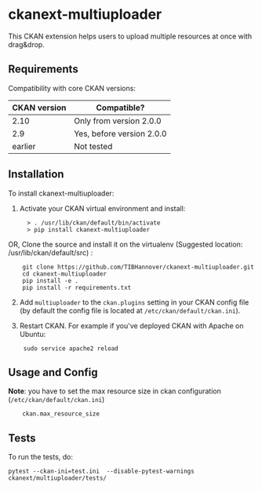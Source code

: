 # ckanext-multiuploader

This CKAN extension helps users to upload multiple resources at once with drag&drop. 


## Requirements

Compatibility with core CKAN versions:

| CKAN version    | Compatible?   |
| --------------- | ------------- |
|  2.10 | Only from version 2.0.0    |
|  2.9 | Yes, before version 2.0.0    |
| earlier | Not tested |           |


## Installation

To install ckanext-multiuploader:

1. Activate your CKAN virtual environment and install:

         > . /usr/lib/ckan/default/bin/activate
         > pip install ckanext-multiuploader

 OR, Clone the source and install it on the virtualenv (Suggested location: /usr/lib/ckan/default/src)
:

        git clone https://github.com/TIBHannover/ckanext-multiuploader.git
        cd ckanext-multiuploader
        pip install -e .
        pip install -r requirements.txt

2. Add `multiuploader` to the `ckan.plugins` setting in your CKAN
   config file (by default the config file is located at
   `/etc/ckan/default/ckan.ini`).

3. Restart CKAN. For example if you've deployed CKAN with Apache on Ubuntu:

        sudo service apache2 reload


## Usage and Config

**Note**: you have to set the max resource size in ckan configuration (`/etc/ckan/default/ckan.ini`)

        ckan.max_resource_size



## Tests

To run the tests, do:

    pytest --ckan-ini=test.ini  --disable-pytest-warnings  ckanext/multiuploader/tests/
